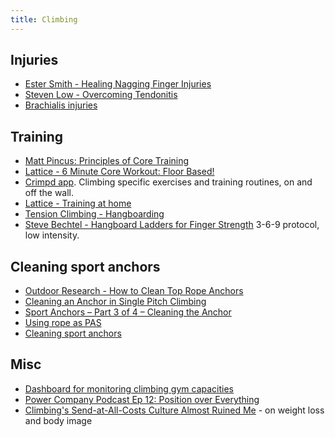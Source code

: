 ```yaml
---
title: Climbing
---
```


## Injuries

- [Ester Smith - Healing Nagging Finger Injuries](https://eu.blackdiamondequipment.com/en_GB/esther-smith-nagging-finger-injuries/esther-smith-nagging-finger-injuries.html)
- [Steven Low - Overcoming Tendonitis](https://stevenlow.org/overcoming-tendonitis/)
- [Brachialis injuries](https://www.youtube.com/watch?v=HmW-1jrF0H8)

## Training

- [Matt Pincus: Principles of Core Training](https://www.trainingbeta.com/matt-pincus-principles-of-core-training/)
- [Lattice - 6 Minute Core Workout: Floor Based!](https://www.youtube.com/watch?v=MRY9RG3ewTQ)
- [Crimpd app](https://www.crimpd.com/). Climbing specific exercises and training routines, on and off the wall.
- [Lattice - Training at home](https://www.youtube.com/watch?v=FEq_QANqEmI)
- [Tension Climbing - Hangboarding](https://www.tensionclimbing.com/hangboarding-a-way/)
- [Steve Bechtel - Hangboard Ladders for Finger Strength](https://www.climbing.com/skills/training-hangboard-ladders-for-finger-strength/) 3-6-9 protocol, low intensity.

## Cleaning sport anchors

- [Outdoor Research - How to Clean Top Rope Anchors](https://www.youtube.com/watch?v=WzmbTHe_ql0)
- [Cleaning an Anchor in Single Pitch Climbing](https://americanalpineclub.org/resources-blog/2016/3/15/5ipkouk0id07cgc3dqks4fljnsgnx6)
- [Sport Anchors – Part 3 of 4 – Cleaning the Anchor](https://www.vdiffclimbing.com/clean-bolted-anchor/)
- [Using rope as PAS](https://www.mountainproject.com/forum/topic/108506432/anything-wrong-with-this-pas#ForumMessage-108507208)
- [Cleaning sport anchors](https://www.youtube.com/watch?v=G7N5RcsSyUw)

## Misc

- [Dashboard for monitoring climbing gym capacities](https://docs.google.com/spreadsheets/d/e/2PACX-1vRw11YryD8ctlhJfqu418z0ivynQcaxZ0pbSPtVzt9GlcKvZEj5qEFYI3zuKY2evLTAeELbK9EeEQmy/pubhtml?gid=1844235440&single=true) 
- [Power Company Podcast Ep 12: Position over Everything](https://www.powercompanyclimbing.com/blog/2016/9/29/episode-12-poe-with-will-anglin-and-rowland-chen)
- [Climbing's Send-at-All-Costs Culture Almost Ruined Me](https://www.outsideonline.com/2411201/beth-rodden-climbing-body-image) - on weight loss and body image